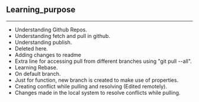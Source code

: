 ## Learning_purpose
***
* Understanding Github Repos.
* Understanding fetch and pull in github.
* Understanding publish.
* Deleted here.
* Adding changes to readme
* Extra line for accessing pull from different branches using "git pull --all".
* Learning Rebase.
* On default branch.
* Just for function, new branch is created to make use of properties.
* Creating conflict while pulling and resolving (Edited remotely).
* Changes made in the local system to resolve conflicts while pulling.
